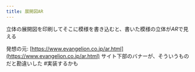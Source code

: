 ```yaml
---
title: 展開図AR
---
```


立体の展開図を印刷してそこに模様を書き込むと、書いた模様の立体が*AR*で見える

発想の元: [https://www.evangelion.co.jp/ar.html](https://www.evangelion.co.jp/ar.html) サイト下部のバナーが、そういうものだと勘違いした
\#実装するかも

